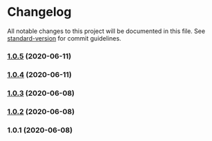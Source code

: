 # Changelog

All notable changes to this project will be documented in this file. See [standard-version](https://github.com/conventional-changelog/standard-version) for commit guidelines.

### [1.0.5](https://github.com/ojhaujjwal/class-validator-js-joda/compare/v1.0.4...v1.0.5) (2020-06-11)



### [1.0.4](https://github.com/ojhaujjwal/class-validator-js-joda/compare/v1.0.3...v1.0.4) (2020-06-11)



### [1.0.3](https://github.com/ojhaujjwal/class-validator-js-joda/compare/v1.0.2...v1.0.3) (2020-06-08)



### [1.0.2](https://github.com/ojhaujjwal/class-validator-js-joda/compare/v1.0.1...v1.0.2) (2020-06-08)



### 1.0.1 (2020-06-08)
